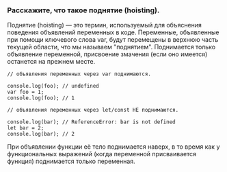 ### Расскажите, что такое поднятие (hoisting).

Поднятие (hoisting) — это термин, используемый для объяснения поведения объявлений переменных в коде. Переменные, объявленные при помощи ключевого слова var, будут перемещены в верхнюю часть текущей области, что мы называем "поднятием". Поднимается только объявление переменной, присвоение змачения (если оно имеется) останется на прежнем месте.

~~~~
// объявления переменных через var поднимаются.

console.log(foo); // undefined
var foo = 1;
console.log(foo); // 1   

// объявления переменных через let/const НЕ поднимаются.   

console.log(bar); // ReferenceError: bar is not defined
let bar = 2;
console.log(bar); // 2
~~~~

При объявлении функции её тело поднимается наверх, в то время как у функциональных выражений (когда переменной присваивается функция) поднимается только переменная.
